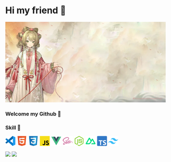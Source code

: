 # Hi my friend 👋 

<a href="https://blog.sooooooooooooooooootheby.top/" target="_block">
    <img src="https://github.com/sooooooooooooooooootheby/sooooooooooooooooootheby/blob/main/Canvas-Ruom.webp" alt="cover" >
</a>

### Welcome my Github 🎉

### Skill 🛟

<img src="https://github.com/sooooooooooooooooootheby/sooooooooooooooooootheby/blob/main/icon/vscode.webp" width="32" height="32"/>  <img src="https://github.com/sooooooooooooooooootheby/sooooooooooooooooootheby/blob/main/icon/html.webp" width="32" height="32"/>  <img src="https://github.com/sooooooooooooooooootheby/sooooooooooooooooootheby/blob/main/icon/css.webp" width="32" height="32"/>  <img src="https://github.com/sooooooooooooooooootheby/sooooooooooooooooootheby/blob/main/icon/js.webp" width="32" height="32"/>  <img src="https://github.com/sooooooooooooooooootheby/sooooooooooooooooootheby/blob/main/icon/vue.webp" width="32" height="32"/>  <img src="https://github.com/sooooooooooooooooootheby/sooooooooooooooooootheby/blob/main/icon/sass.webp" width="32" height="32"/>  <img src="https://github.com/sooooooooooooooooootheby/sooooooooooooooooootheby/blob/main/icon/nodejs.webp" width="32" height="32"/> <img src="https://github.com/sooooooooooooooooootheby/sooooooooooooooooootheby/blob/main/icon/nuxt.webp" width="32" height="32"/>  <img src="https://github.com/sooooooooooooooooootheby/sooooooooooooooooootheby/blob/main/icon/ts.webp" width="32" height="32"/>  <img src="https://github.com/sooooooooooooooooootheby/sooooooooooooooooootheby/blob/main/icon/tailwindcss.webp" width="32" height="32"/>

<div>
    <img src="https://github-readme-stats.vercel.app/api?username=sooooooooooooooooootheby&theme=dracula" height="180" />
    <img src="https://github-readme-stats.vercel.app/api/top-langs/?username=sooooooooooooooooootheby&theme=dracula&layout=compact" height="180" />
</div>
